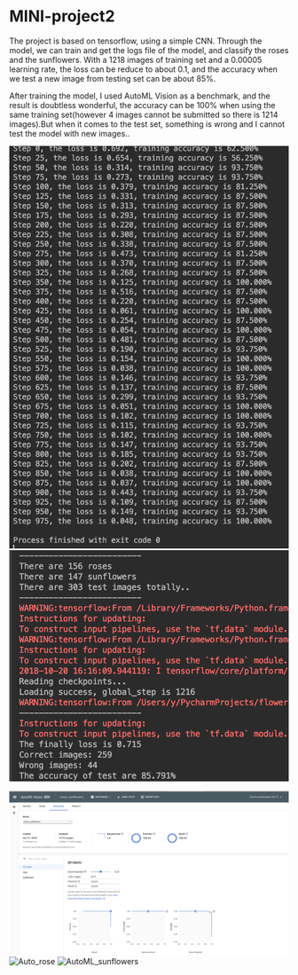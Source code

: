 # MINI-project2
The project is based on tensorflow, using a simple CNN. Through the model, we can train and get the logs file of the model, 
and classify the roses and the sunflowers. With a 1218 images of training set and a 0.00005 learning rate, the loss can be reduce to about 0.1, and the accuracy when we test a new image from testing set can be about 85%.

After training the model, I used AutoML Vision as a benchmark, and the result is doubtless wonderful, the accuracy can be 100% when using the same training set(however 4 images cannot be submitted so there is 1214 images).But when it comes to the test set, something is wrong and I cannot test the model with new images..


![train_result](train_result.png)
![test_result](test_result.png)

![AutoML_result](AutoML_result.png)
![Auto_rose](Auto_rose.png)
![AutoML_sunflowers](AutoML_sunflowers.png)

